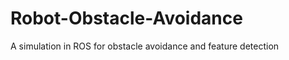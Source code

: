 Robot-Obstacle-Avoidance
========================

A simulation in ROS for obstacle avoidance and feature detection
